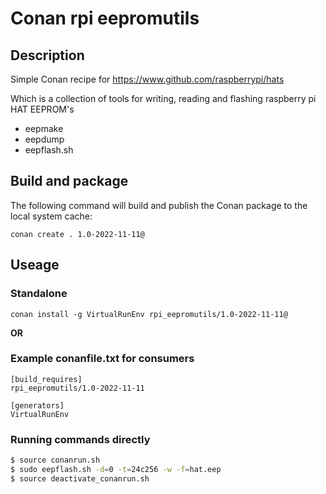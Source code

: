 # Conan rpi eepromutils

## Description

Simple Conan recipe for https://www.github.com/raspberrypi/hats

Which is a collection of tools for writing, reading and flashing raspberry pi HAT EEPROM's

* eepmake
* eepdump
* eepflash.sh

## Build and package

The following command will build and publish the Conan package to the local system cache:

```
conan create . 1.0-2022-11-11@
```

## Useage

### Standalone
```
conan install -g VirtualRunEnv rpi_eepromutils/1.0-2022-11-11@
```
**OR**
### Example conanfile.txt for consumers
```
[build_requires]
rpi_eepromutils/1.0-2022-11-11

[generators]
VirtualRunEnv
```
### Running commands directly
```sh
$ source conanrun.sh
$ sudo eepflash.sh -d=0 -t=24c256 -w -f=hat.eep
$ source deactivate_conanrun.sh
```
